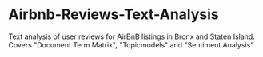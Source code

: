 # Airbnb-Reviews-Text-Analysis
Text analysis of user reviews for AirBnB listings in Bronx and Staten Island. Covers "Document Term Matrix", "Topicmodels" and "Sentiment Analysis"

